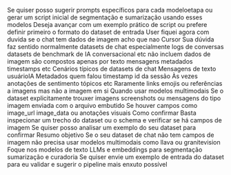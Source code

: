 Se quiser posso sugerir prompts específicos para cada modeloetapa ou gerar um script inicial de segmentação e sumarização usando esses modelos
Deseja avançar com um exemplo prático de script ou prefere definir primeiro o formato do dataset de entrada
User
fiquei agora com duvida se o chat tem dados de imagem acho que nao
Cursor
Sua dúvida faz sentido normalmente datasets de chat especialmente logs de conversas datasets de benchmark de IA conversacional etc não incluem dados de imagem  são compostos apenas por texto mensagens metadados timestamps etc
Cenários típicos de datasets de chat
 Mensagens de texto usuárioIA
 Metadados quem falou timestamp id da sessão
 Às vezes anotações de sentimento tópicos etc
 Raramente links emojis ou referências a imagens mas não a imagem em si
Quando usar modelos multimodais
 Se o dataset explicitamente trouxer imagens screenshots ou mensagens do tipo imagem enviada com o arquivo embutido
 Se houver campos como image_url image_data ou anotações visuais
Como confirmar
 Basta inspecionar um trecho do dataset ou o schema e verificar se há campos de imagem
 Se quiser posso analisar um exemplo do seu dataset para confirmar
Resumo objetivo
Se o seu dataset de chat não tem campos de imagem não precisa usar modelos multimodais como llava ou granitevision
Foque nos modelos de texto LLMs e embeddings para segmentação sumarização e curadoria
Se quiser envie um exemplo de entrada do dataset para eu validar e sugerir o pipeline mais enxuto possível